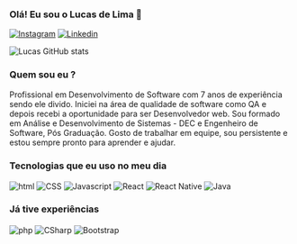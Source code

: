 ### Olá! Eu sou o Lucas de Lima 👋

[![Instagram](https://img.shields.io/badge/Instagram-E4405F?style=for-the-badge&logo=instagram&logoColor=white)](https://www.instagram.com/lucaslimf/)
[![Linkedin](https://img.shields.io/badge/LinkedIn-0077B5?style=for-the-badge&logo=linkedin&logoColor=white)](https://www.linkedin.com/in/lucas-de-lima-freire-8101b2b7/)


![Lucas GitHub stats](https://github-readme-stats.vercel.app/api?username=lucasllf2608&show_icons=true&theme=transparent)

### Quem sou eu ?
<div style="display:inline_block">
  <p>
    Profissional em Desenvolvimento de Software com 7 anos de experiência sendo ele divido. Iniciei na área de qualidade de software como QA e depois recebi a oportunidade para ser Desenvolvedor web.
    Sou formado em Análise e Desenvolvimento de Sistemas - DEC e Engenheiro de Software, Pós Graduação. Gosto de trabalhar em equipe, sou persistente e estou sempre pronto para aprender e ajudar.
  </p>
</div>


### Tecnologias que eu uso no meu dia
<div style="display:inline_block">
   <img alt="html"  align="center" src="https://img.shields.io/badge/HTML-239120?style=for-the-badge&logo=html5&logoColor=white"/>
   <img alt="CSS"  align="center" src="https://img.shields.io/badge/CSS-239120?&style=for-the-badge&logo=css3&logoColor=white"/>
   <img alt="Javascript"  align="center" src="https://img.shields.io/badge/JavaScript-323330?style=for-the-badge&logo=javascript&logoColor=F7DF1E"/>
   <img alt="React"  align="center" src="https://img.shields.io/badge/React-20232A?style=for-the-badge&logo=react&logoColor=61DAFB"/>
    <img alt="React Native"  align="center" src="https://img.shields.io/badge/React_Native-20232A?style=for-the-badge&logo=react&logoColor=61DAFB"/>
   <img alt="Java"  align="center" src="https://img.shields.io/badge/Java-ED8B00?style=for-the-badge&logo=openjdk&logoColor=white"/>
  
</div>

### Já tive experiências

<div style="display:inline_block">
   <img alt="php"  align="center" src="https://img.shields.io/badge/PHP-777BB4?style=for-the-badge&logo=php&logoColor=white"/>
   <img alt="CSharp"  align="center" src="https://img.shields.io/badge/C%23-239120?style=for-the-badge&logo=c-sharp&logoColor=white"/>
  <img alt="Bootstrap"  align="center" src="https://img.shields.io/badge/Bootstrap-563D7C?style=for-the-badge&logo=bootstrap&logoColor=white"/>
</div>

<!--
**lucasllf2608/lucasllf2608** is a ✨ _special_ ✨ repository because its `README.md` (this file) appears on your GitHub profile.

Here are some ideas to get you started:

- 🔭 I’m currently working on ...
- 🌱 I’m currently learning ...
- 👯 I’m looking to collaborate on ...
- 🤔 I’m looking for help with ...
- 💬 Ask me about ...
- 📫 How to reach me: ...
- 😄 Pronouns: ...
- ⚡ Fun fact: ...
-->
